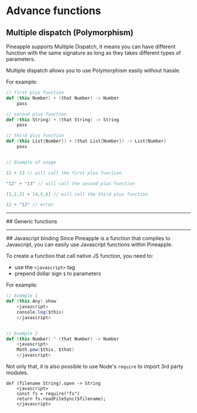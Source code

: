 # Advance functions
## Multiple dispatch (Polymorphism)
Pineapple supports Multiple Dispatch, it means you can have different function with the same signature as long as they takes different types of parameters.

Multiple dispatch allows you to use Polymorphism easily without hassle.

For example:
```scala
// first plus function
def (this Number) + (that Number) -> Number
    pass

// second plus function
def (this String) + (that String) -> String
    pass

// third plus function
def (this List{Number}) + (that List{Number}) -> List{Number}
    pass


// Example of usage

12 + 13 // will call the first plus function

"12" + "13" // will call the second plus function

[1,2,3] + [4,5,6] // will call the third plus function

12 + "12" // error
```

<hr>
## Generic functions


<hr>
## Javascript binding
Since Pineapple is a function that compiles to Javascript, you can easily use Javascript functions within Pineapple.

To create a function that call native JS function, you need to:  
- use the `<javascript>` tag  
- prepend dollar sign `$` to parameters 

For example:
```scala
// Example 1
def (this Any).show
    <javascript>
    console.log($this)
    </javascript>


// Example 2
def (this Number) ^ (that Number) -> Number
    <javascript>
    Math.pow($this, $that)
    </javascript>
```

Not only that, it is also possible to use Node's `require` to import 3rd party modules.

```
def (filename String).open -> String
    <javascript>
    const fs = require("fs")
    return fs.readFileSync($filename);
    </javascript>
```